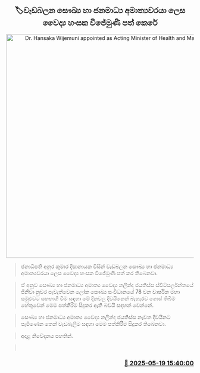 <p align='center'><b><h2 align='center' title='Dr. Hansaka Wijemuni appointed as Acting Minister of Health and Mass Media'>🏷වැඩබලන සෞඛ්‍ය හා ජනමාධ්‍ය අමාත්‍යවරයා ලෙස වෛද්‍ය හංසක විජේමුණි පත් කෙරේ</h2></b></p>
<p align='center'><img src='https://helakuru.sgp1.cdn.digitaloceanspaces.com/esana/images/lib/hasanka-wijemuni-health.jpg' width='600' alt='Dr. Hansaka Wijemuni appointed as Acting Minister of Health and Mass Media'></p>

> ජනාධිපති අනුර කුමාර දිසානායක විසින් වැඩබලන සෞඛ්‍ය හා ජනමාධ්‍ය අමාත්‍යවරයා ලෙස වෛද්‍ය හංසක විජේමුණි පත් කර තිබෙනවා.

> ඒ අනුව සෞඛ්‍ය හා ජනමාධ්‍ය අමාත්‍ය වෛද්‍ය නලින්ද ජයතිස්ස ස්විට්සර්ලන්තයේ ජිනීවා නුවර පැවැත්වෙන ලෝක සෞඛ්‍ය සංවිධානයේ 78 වන වාර්ෂික මහා සමුළුවට සහභාගී වීම සඳහා මේ දිනවල දිවයිනෙන් බැහැරව ගොස් තිබීම හේතුවෙන් මෙම පත්කිරීම සිදුකර ඇති බවයි සඳහන් වෙන්නේ.

> සෞඛ්‍ය හා ජනමාධ්‍ය අමාත්‍ය වෛද්‍ය නලින්ද ජයතිස්ස නැවත දිවයිනට පැමිණෙන තෙක් වැඩබැලීම සඳහා මෙම පත්කිරීම සිදුකර තිබෙනවා.

> අදාළ නිවේදනය පහතින්.

>  



<h3 align='right'><a href='https://www.helakuru.lk/esana/p/110228/'>📅 2025-05-19 15:40:00</a></h3>
